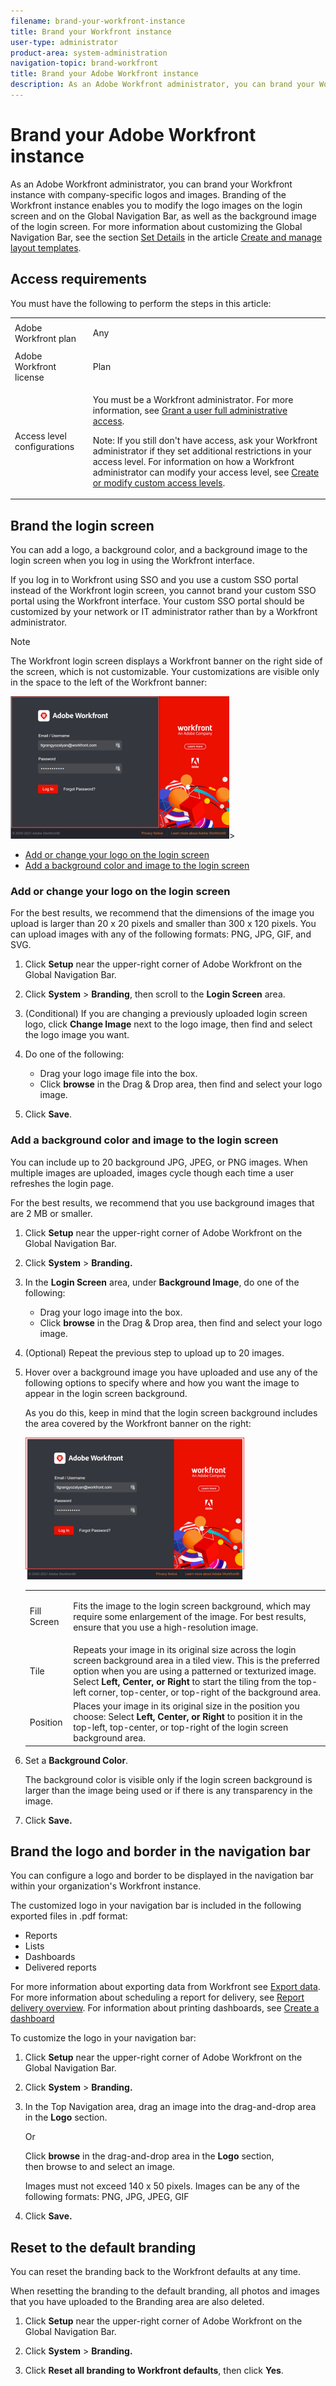 ```yaml
---
filename: brand-your-workfront-instance
title: Brand your Workfront instance
user-type: administrator
product-area: system-administration
navigation-topic: brand-workfront
title: Brand your Adobe Workfront instance
description: As an Adobe Workfront administrator, you can brand your Workfront instance with company-specific logos and images.
---
```


# Brand your Adobe Workfront instance

As an Adobe Workfront administrator, you can brand your Workfront instance with company-specific logos and images. Branding of the Workfront instance enables you to modify the logo images on the login screen and on the Global Navigation Bar, as well as the background image of the login screen. For more information about customizing the Global Navigation Bar, see the section [Set Details](../../../administration-and-setup/customize-workfront/use-layout-templates/create-and-manage-layout-templates.md#setting-details) in the article [Create and manage layout templates](../../../administration-and-setup/customize-workfront/use-layout-templates/create-and-manage-layout-templates.md). 

## Access requirements

You must have the following to perform the steps in this article:

<table cellspacing="0"> 
 <col> 
 <col> 
 <tbody> 
  <tr> 
   <td role="rowheader">Adobe Workfront plan</td> 
   <td> <p>Any</p> </td> 
  </tr> 
  <tr> 
   <td role="rowheader">Adobe Workfront license</td> 
   <td> <p>Plan </p> </td> 
  </tr> 
  <tr> 
   <td role="rowheader">Access level configurations</td> 
   <td> <p>You must be a Workfront administrator. For more information, see <a href="../../../administration-and-setup/add-users/configure-and-grant-access/grant-a-user-full-administrative-access.md" class="MCXref xref">Grant a user full administrative access</a>.</p> <p>Note: If you still don't have access, ask your Workfront administrator if they set additional restrictions in your access level. For information on how a Workfront administrator can modify your access level, see <a href="../../../administration-and-setup/add-users/configure-and-grant-access/create-modify-access-levels.md" class="MCXref xref">Create or modify custom access levels</a>.</p> </td> 
  </tr> 
 </tbody> 
</table>

## Brand the login screen

You can add a logo, a background color, and a background image to the login screen when you log in using the Workfront interface.

If you log in to Workfront using SSO and you use a custom SSO portal instead of the Workfront login screen, you cannot brand your custom SSO portal using the Workfront interface. Your custom SSO portal should be customized by your network or IT administrator rather than by a Workfront administrator.

>[!NOTE]
>
>The Workfront login screen displays a Workfront banner on the right side of the screen, which is not customizable. Your customizations are visible only in the space to the left of the Workfront banner:
>
>![](assets/wf-banner-on-login-screen-adobe-350x228.png)>

* [Add or change your logo on the login screen](#adding-a-logo-to-the-login-screen) 
* [Add a background color and image to the login screen](#adding-a-background-color-and-image-to-the-login-screen)

###  Add or change your logo on the login screen

For the best results, we recommend that the dimensions of the image you upload is larger than 20 x 20 pixels and smaller than 300 x 120 pixels. You can upload images with any of the following formats: PNG, JPG, GIF, and SVG.

1. Click **Setup** near the upper-right corner of Adobe Workfront on the Global Navigation Bar.
1. Click **System** > **Branding**, then scroll to the **Login Screen** area.

1. (Conditional) If you are changing a previously uploaded login screen logo, click **Change Image** next to the logo image, then&nbsp;find and select the logo image you want.
1. Do one of the following:

   * Drag your logo image file into the box.
   * Click **browse** in the Drag & Drop area, then&nbsp;find and select your logo image.

1. Click **Save**.

### Add a background color and image to the login screen

You can include up to 20 background JPG, JPEG, or PNG images. When multiple images are uploaded, images cycle though each time a user refreshes the login page.

For the best results, we recommend that you use background images that are 2 MB or smaller.

1. Click **Setup** near the upper-right corner of Adobe Workfront on the Global Navigation Bar.
1. Click **System** > **Branding.**

1. In the **Login Screen** area, under **Background Image**, do one of the following:

   * Drag your logo image into the box.
   * Click **browse** in the Drag &&nbsp;Drop area, then&nbsp;find and select your logo image.

1. (Optional) Repeat the previous step to upload up to 20 images.  

1. Hover over a background image you have uploaded and use any of the following options to specify where and how you want the image to appear in the login screen background.

   As you do this, keep in mind that the login screen background includes the area covered by the Workfront banner on the right:

   ![](assets/login-screen-background-adobe-350x227.png)

   <table cellspacing="0"> 
    <col> 
    <col> 
    <tbody> 
     <tr> 
      <td role="rowheader">Fill Screen</td> 
      <td> <p>Fits the image to the login screen background, which may require some enlargement of the image. For best results, ensure that you use a high-resolution image.</p> </td> 
     </tr> 
     <tr> 
      <td role="rowheader">Tile</td> 
      <td>Repeats your image in its original size across the login screen background area in a tiled view. This is the preferred option when you are using&nbsp;a patterned or texturized image. Select <strong>Left, Center, or Right</strong> to start the tiling from the top-left corner, top-center, or top-right of the background area.</td> 
     </tr> 
     <tr> 
      <td role="rowheader">Position</td> 
      <td>Places your image in its original size in the position you choose: Select&nbsp;<strong>Left, Center, or Right</strong> to position it in the top-left, top-center, or top-right of the login screen background area. </td> 
     </tr> 
    </tbody> 
   </table>

1. Set a **Background Color**.

   The background color is visible only if the login screen background is larger than the image being used or if there is any transparency in the image.

1. Click **Save.**

## Brand the logo and border in the navigation bar

You can configure a logo and border to be displayed&nbsp;in the navigation bar within your organization's Workfront instance.

The customized logo in your navigation bar is included in the following exported files in .pdf format:

* Reports 
* Lists 
* Dashboards
* Delivered reports

For more information about exporting data from Workfront see [Export data](../../../reports-and-dashboards/reports/creating-and-managing-reports/export-data.md). For more information about scheduling a report for delivery, see [Report delivery overview](../../../reports-and-dashboards/reports/creating-and-managing-reports/set-up-report-deliveries.md). For information about printing dashboards, see [Create a dashboard](../../../reports-and-dashboards/dashboards/creating-and-managing-dashboards/create-dashboard.md)

To customize the logo in your navigation bar:

1. Click **Setup** near the upper-right corner of Adobe Workfront on the Global Navigation Bar.
1. Click **System**&nbsp;> **Branding.**

1. In the Top Navigation area, drag an image into the drag-and-drop area in the **Logo**&nbsp;section.

   Or

   Click **browse**&nbsp;in&nbsp;the drag-and-drop area in the **Logo**&nbsp;section, then&nbsp;browse to and select an image.

   Images must not exceed 140 x 50&nbsp;pixels. Images can be any of the following formats: PNG, JPG, JPEG, GIF

1. Click **Save.**

## Reset to the default branding

You can reset the branding back to the Workfront defaults at any time.

When resetting the branding to the default branding, all photos and images that you have uploaded to the Branding area are also deleted.

1. Click **Setup** near the upper-right corner of Adobe Workfront on the Global Navigation Bar.
1. Click **System** > **Branding.**

1. Click **Reset all branding to Workfront defaults**, then click **Yes**.


